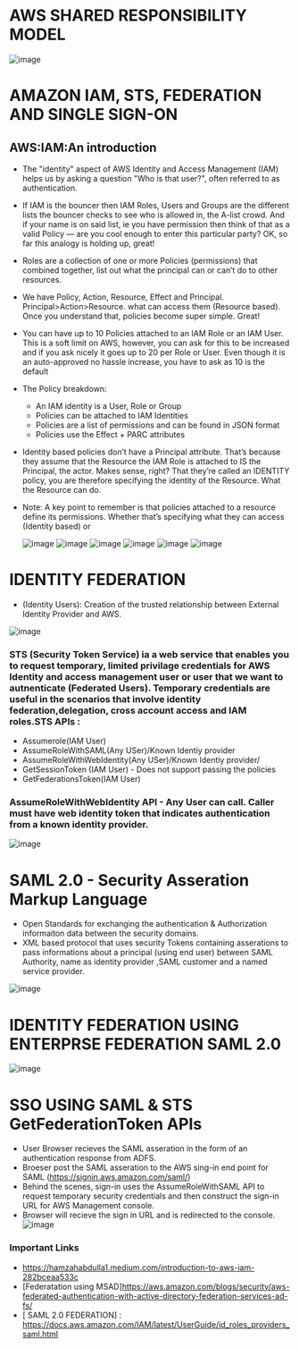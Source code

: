 
# AWS SHARED RESPONSIBILITY MODEL
![image](https://user-images.githubusercontent.com/13011167/118427396-b4fcc900-b6ea-11eb-8959-4c623acbe2d2.png)

# AMAZON IAM, STS, FEDERATION AND SINGLE SIGN-ON
## AWS:IAM:An introduction
* The "identity" aspect of AWS Identity and Access Management (IAM) helps us by asking a question "Who is that user?", often referred to as authentication.

* If IAM is the bouncer then IAM Roles, Users and Groups are the different lists the bouncer checks to see who is allowed in, the A-list crowd. And if your name is on said list, ie you have permission then think of that as a valid Policy — are you cool enough to enter this particular party? OK, so far this analogy is holding up, great!
* Roles are a collection of one or more Policies (permissions) that combined together, list out what the principal can or can’t do to other resources.
* We have Policy, Action, Resource, Effect and Principal. Principal>Action>Resource.
what can access them (Resource based). Once you understand that, policies become super simple. Great!
* You can have up to 10 Policies attached to an IAM Role or an IAM User. This is a soft limit on AWS, however, you can ask for this to be increased and if you ask nicely it goes up to 20 per Role or User. Even though it is an auto-approved no hassle increase, you have to ask as 10 is the default
* The Policy breakdown:
  * An IAM identity is a User, Role or Group
  * Policies can be attached to IAM Identities
  * Policies are a list of permissions and can be found in JSON format
  * Policies use the Effect + PARC attributes
* Identity based policies don’t have a Principal attribute. That’s because they assume that the Resource the IAM Role is attached to IS the Principal, the actor. Makes sense, right? That they’re called an IDENTITY policy, you are therefore specifying the identity of the Resource. What the Resource can do.
* Note: A key point to remember is that policies attached to a resource define its permissions. Whether that’s specifying what they can access (Identity based) or 

  ![image](https://user-images.githubusercontent.com/13011167/106695198-1e574100-6600-11eb-8fda-5fc6e81485aa.png)
  ![image](https://user-images.githubusercontent.com/13011167/106695544-d4228f80-6600-11eb-82a9-d6e3f2226534.png)
  ![image](https://user-images.githubusercontent.com/13011167/106695619-f5837b80-6600-11eb-8137-c1d486a5385e.png)
  ![image](https://user-images.githubusercontent.com/13011167/106696074-e8b35780-6601-11eb-87d9-d76dd379f111.png)
  ![image](https://user-images.githubusercontent.com/13011167/106694042-c28bb880-65fd-11eb-9f05-4bdd53fb1e7d.png)
  ![image](https://user-images.githubusercontent.com/13011167/106696756-5d3ac600-6603-11eb-9b4f-9fb5ad1bdd2f.png)


# IDENTITY FEDERATION
* (Identity Users): Creation of the trusted relationship between External Identity Provider and AWS.

![image](https://user-images.githubusercontent.com/13011167/118425404-c7750380-b6e6-11eb-9317-e90ef82c80ed.png)

### STS (Security Token Service) ia a web service that enables you to request temporary, limited privilage credentials for AWS Identity and access management user or user that we want to autnenticate (Federated Users). Temporary credentials are useful in the scenarios that involve identity federation,delegation, cross account access and IAM roles.STS APIs : 
* Assumerole(IAM User) 
* AssumeRoleWithSAML(Any USer)/Known Identiy provider
* AssumeRoleWithWebIdentity(Any USer)/Known Identiy provider/
* GetSessionToken (IAM User) - Does not support passing the policies
* GetFederationsToken(IAM User)

### AssumeRoleWithWebIdentity API - Any User can call. Caller must have web identity token that indicates authentication from a known identity provider.
![image](https://user-images.githubusercontent.com/13011167/120058400-39930400-c068-11eb-908f-799cd85ad628.png)

# SAML 2.0 - Security Asseration Markup Language
* Open Standards for exchanging the authentication & Authorization informaiton data between the security domains.
* XML based protocol that uses security Tokens containing asserations to pass informations about a principal (using end user) between SAML Authority, name as identity provider ,SAML customer and a named service provider.

![image](https://user-images.githubusercontent.com/13011167/118426751-7581ad00-b6e9-11eb-924f-9583716e1af7.png)

# IDENTITY FEDERATION USING ENTERPRSE FEDERATION  SAML 2.0
![image](https://user-images.githubusercontent.com/13011167/120058674-47498900-c06a-11eb-9549-fa70b7e71547.png)

# SSO USING SAML & STS GetFederationToken APIs
* User Browser recieves the SAML asseration in the form of an authentication response from ADFS.
* Broeser post the SAML asseration to the AWS sing-in end point for SAML (https://signin.aws.amazon.com/saml/)
* Behind the scenes, sign-in uses the AssumeRoleWithSAML API to request temporary security credentials and then construct the sign-in URL for AWS Management console.
* Browser will recieve the sign in URL and is redirected to the console.
![image](https://user-images.githubusercontent.com/13011167/120059068-a7412f00-c06c-11eb-8d31-c5b111ae4227.png)















### Important Links
* https://hamzahabdulla1.medium.com/introduction-to-aws-iam-282bceaa533c
* [Federatation using MSAD]https://aws.amazon.com/blogs/security/aws-federated-authentication-with-active-directory-federation-services-ad-fs/
* [ SAML 2.0 FEDERATION] : https://docs.aws.amazon.com/IAM/latest/UserGuide/id_roles_providers_saml.html
